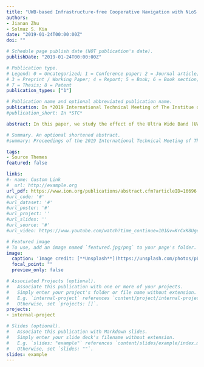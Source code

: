 ```yaml
---
title: "UWB-based Infrastructure-free Cooperative Navigation with NLoS Ranging bias Compensation for Indoor Pedestrian Geolocation"
authors:
- Jianan Zhu
- Solmaz S. Kia
date: "2019-01-24T00:00:00Z"
doi: ""

# Schedule page publish date (NOT publication's date).
publishDate: "2019-01-24T00:00:00Z"

# Publication type.
# Legend: 0 = Uncategorized; 1 = Conference paper; 2 = Journal article;
# 3 = Preprint / Working Paper; 4 = Report; 5 = Book; 6 = Book section;
# 7 = Thesis; 8 = Patent
publication_types: ["1"]

# Publication name and optional abbreviated publication name.
publication: In *2019 International Technical Meeting of The Institue of Navigation (ION ITM)*
#publication_short: In *STC*

abstract: In this paper, we study the effect of the Ultra Wide Band (UWB) ranging sensor’s accuracy (both its standard deviation and bias) on a loosely coupled cooperative navigation augmentation for team of pedestrians under GNSS-denied environments. We develop methods to compensate for the UWB ranging bias in none-line-of-sight (NLoS) measurement environments. Our cooperative localization solution in algorithmic level offers a method that does not require any network-wide connectivity among the agents to maintain the consistency of the cooperative localization process. In operational level, we specialize this cooperative localization filter to correctly process the UWB ranging measurements by accurately characterizing the measurement error statistics and compensating for the bias in the measurements. The results contribute to development of a rapidly deployable infrastructure-free localization system to track firefighters inside of a structure such as a building.

# Summary. An optional shortened abstract.
#summary: Proceedings of the 2019 International Technical Meeting of The Institue of Navigation (ION ITM)

tags:
- Source Themes
featured: false

links:
#- name: Custom Link
#  url: http://example.org
url_pdf: https://www.ion.org/publications/abstract.cfm?articleID=16696
#url_code: '#'
#url_dataset: '#'
#url_poster: '#'
#url_project: ''
#url_slides: ''
#url_source: '#'
#url_video: https://www.youtube.com/watch?time_continue=101&v=KrCxK8UgeRM&feature=emb_title

# Featured image
# To use, add an image named `featured.jpg/png` to your page's folder. 
image:
  caption: 'Image credit: [**Unsplash**](https://unsplash.com/photos/pLCdAaMFLTE)'
  focal_point: ""
  preview_only: false

# Associated Projects (optional).
#   Associate this publication with one or more of your projects.
#   Simply enter your project's folder or file name without extension.
#   E.g. `internal-project` references `content/project/internal-project/index.md`.
#   Otherwise, set `projects: []`.
projects:
- internal-project

# Slides (optional).
#   Associate this publication with Markdown slides.
#   Simply enter your slide deck's filename without extension.
#   E.g. `slides: "example"` references `content/slides/example/index.md`.
#   Otherwise, set `slides: ""`.
slides: example
---
```


<!-- {{% alert note %}}
Click the *Cite* button above to demo the feature to enable visitors to import publication metadata into their reference management software.
{{% /alert %}}

{{% alert note %}}
Click the *Slides* button above to demo Academic's Markdown slides feature.
{{% /alert %}}

Supplementary notes can be added here, including [code and math](https://sourcethemes.com/academic/docs/writing-markdown-latex/). -->
